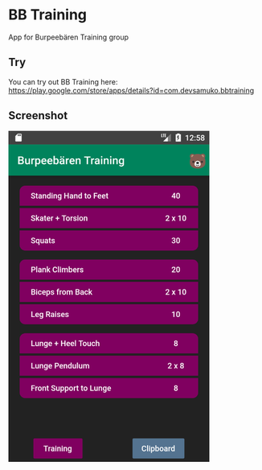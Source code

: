 # BB Training

App for Burpeebären Training group

## Try

You can try out BB Training here:  
https://play.google.com/store/apps/details?id=com.devsamuko.bbtraining

## Screenshot
<img src="screenshots/screenshot_main.png" width="400">
